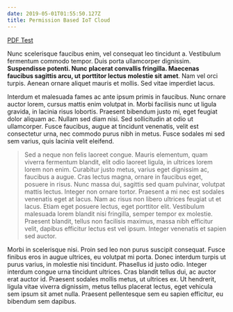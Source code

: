 ```yaml
---
date: 2019-05-01T01:55:50.127Z
title: Permission Based IoT Cloud
---
```

[PDF Test](gillis_colpitts_wear_final.pdf)

Nunc scelerisque faucibus enim, vel consequat leo tincidunt a. Vestibulum fermentum commodo tempor. Duis porta ullamcorper dignissim. **Suspendisse potenti. Nunc placerat convallis fringilla. Maecenas faucibus sagittis arcu, ut porttitor lectus molestie sit amet**. Nam vel orci turpis. Aenean ornare aliquet mauris et mollis. Sed vitae imperdiet lacus.

Interdum et malesuada fames ac ante ipsum primis in faucibus. Nunc ornare auctor lorem, cursus mattis enim volutpat in. Morbi facilisis nunc ut ligula gravida, in lacinia risus lobortis. Praesent bibendum justo mi, eget feugiat dolor aliquam ac. Nullam sed diam nisi. Sed sollicitudin at odio ut ullamcorper. Fusce faucibus, augue at tincidunt venenatis, velit est consectetur urna, nec commodo purus nibh in metus. Fusce sodales mi sed sem varius, quis lacinia velit eleifend.

> Sed a neque non felis laoreet congue. Mauris elementum, quam viverra fermentum blandit, elit odio laoreet ligula, in ultrices lorem lorem non enim. Curabitur justo metus, varius eget dignissim ac, faucibus a augue. Cras lectus magna, ornare in faucibus eget, posuere in risus. Nunc massa dui, sagittis sed quam pulvinar, volutpat mattis lectus. Integer non ornare tortor. Praesent a mi nec est sodales venenatis eget at lacus. Nam ac risus non libero ultrices feugiat ut et lacus. Etiam eget posuere lectus, eget porttitor elit. Vestibulum malesuada lorem blandit nisi fringilla, semper tempor ex molestie. Praesent blandit, tellus non facilisis maximus, massa nibh efficitur velit, dapibus efficitur lectus est vel ipsum. Integer venenatis et sapien sed auctor.

Morbi in scelerisque nisi. Proin sed leo non purus suscipit consequat. Fusce finibus eros in augue ultrices, eu volutpat mi porta. Donec interdum turpis ut purus varius, in molestie nisi tincidunt. Phasellus id justo odio. Integer interdum congue urna tincidunt ultrices. Cras blandit tellus dui, ac auctor erat auctor id. Praesent sodales mollis metus, ut ultrices ex. Ut hendrerit, ligula vitae viverra dignissim, metus tellus placerat lectus, eget vehicula sem ipsum sit amet nulla. Praesent pellentesque sem eu sapien efficitur, eu bibendum sem dapibus.
